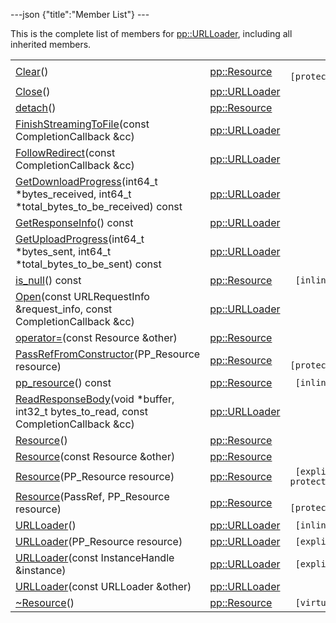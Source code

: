 ---json {"title":"Member List"} ---

This is the complete list of members for <a href="/docs/native-client/pepper_stable/cpp/classpp_1_1_u_r_l_loader/" class="el">pp::URLLoader</a>, including all inherited members.

<table><tbody><tr class="odd"><td><a href="/docs/native-client/pepper_stable/cpp/classpp_1_1_resource#ad4016f37d3022863ca0188acb26ac9c4" class="el">Clear</a>()</td><td><a href="/docs/native-client/pepper_stable/cpp/classpp_1_1_resource/" class="el">pp::Resource</a></td><td><code> [protected]</code></td></tr><tr class="even"><td><a href="/docs/native-client/pepper_stable/cpp/classpp_1_1_u_r_l_loader#a43858cb7d3c64dc37128434e18a2ea1c" class="el">Close</a>()</td><td><a href="/docs/native-client/pepper_stable/cpp/classpp_1_1_u_r_l_loader/" class="el">pp::URLLoader</a></td><td></td></tr><tr class="odd"><td><a href="/docs/native-client/pepper_stable/cpp/classpp_1_1_resource#a81b9246381bdddacca3ac25f6ded2bfd" class="el">detach</a>()</td><td><a href="/docs/native-client/pepper_stable/cpp/classpp_1_1_resource/" class="el">pp::Resource</a></td><td></td></tr><tr class="even"><td><a href="/docs/native-client/pepper_stable/cpp/classpp_1_1_u_r_l_loader#a2e40e91e7a9ffca3f697497abef843f4" class="el">FinishStreamingToFile</a>(const CompletionCallback &amp;cc)</td><td><a href="/docs/native-client/pepper_stable/cpp/classpp_1_1_u_r_l_loader/" class="el">pp::URLLoader</a></td><td></td></tr><tr class="odd"><td><a href="/docs/native-client/pepper_stable/cpp/classpp_1_1_u_r_l_loader#a411a79d6e9e5335ce31d187d137420af" class="el">FollowRedirect</a>(const CompletionCallback &amp;cc)</td><td><a href="/docs/native-client/pepper_stable/cpp/classpp_1_1_u_r_l_loader/" class="el">pp::URLLoader</a></td><td></td></tr><tr class="even"><td><a href="/docs/native-client/pepper_stable/cpp/classpp_1_1_u_r_l_loader#ada4a1757e7883912626e2ece85ec1c53" class="el">GetDownloadProgress</a>(int64_t *bytes_received, int64_t *total_bytes_to_be_received) const</td><td><a href="/docs/native-client/pepper_stable/cpp/classpp_1_1_u_r_l_loader/" class="el">pp::URLLoader</a></td><td></td></tr><tr class="odd"><td><a href="/docs/native-client/pepper_stable/cpp/classpp_1_1_u_r_l_loader#a92757c9e1261280cb4f8fd65e0c8df6f" class="el">GetResponseInfo</a>() const</td><td><a href="/docs/native-client/pepper_stable/cpp/classpp_1_1_u_r_l_loader/" class="el">pp::URLLoader</a></td><td></td></tr><tr class="even"><td><a href="/docs/native-client/pepper_stable/cpp/classpp_1_1_u_r_l_loader#a5e3723f5c5d10394329899f75121faf1" class="el">GetUploadProgress</a>(int64_t *bytes_sent, int64_t *total_bytes_to_be_sent) const</td><td><a href="/docs/native-client/pepper_stable/cpp/classpp_1_1_u_r_l_loader/" class="el">pp::URLLoader</a></td><td></td></tr><tr class="odd"><td><a href="/docs/native-client/pepper_stable/cpp/classpp_1_1_resource#a859068e34cdc2dc0b78754c255323aa9" class="el">is_null</a>() const</td><td><a href="/docs/native-client/pepper_stable/cpp/classpp_1_1_resource/" class="el">pp::Resource</a></td><td><code> [inline]</code></td></tr><tr class="even"><td><a href="/docs/native-client/pepper_stable/cpp/classpp_1_1_u_r_l_loader#afb72f38f30b94a2d5494225e364395b8" class="el">Open</a>(const URLRequestInfo &amp;request_info, const CompletionCallback &amp;cc)</td><td><a href="/docs/native-client/pepper_stable/cpp/classpp_1_1_u_r_l_loader/" class="el">pp::URLLoader</a></td><td></td></tr><tr class="odd"><td><a href="/docs/native-client/pepper_stable/cpp/classpp_1_1_resource#aaf808a98bdaa7998d82e19514aa87423" class="el">operator=</a>(const Resource &amp;other)</td><td><a href="/docs/native-client/pepper_stable/cpp/classpp_1_1_resource/" class="el">pp::Resource</a></td><td></td></tr><tr class="even"><td><a href="/docs/native-client/pepper_stable/cpp/classpp_1_1_resource#a3eda014529127a818df8d5bb5ec2fdf0" class="el">PassRefFromConstructor</a>(PP_Resource resource)</td><td><a href="/docs/native-client/pepper_stable/cpp/classpp_1_1_resource/" class="el">pp::Resource</a></td><td><code> [protected]</code></td></tr><tr class="odd"><td><a href="/docs/native-client/pepper_stable/cpp/classpp_1_1_resource#a46a6123de0b007ad3fcb6f666534ccb4" class="el">pp_resource</a>() const</td><td><a href="/docs/native-client/pepper_stable/cpp/classpp_1_1_resource/" class="el">pp::Resource</a></td><td><code> [inline]</code></td></tr><tr class="even"><td><a href="/docs/native-client/pepper_stable/cpp/classpp_1_1_u_r_l_loader#a907697c3c268a68eb3b4ca341aea4812" class="el">ReadResponseBody</a>(void *buffer, int32_t bytes_to_read, const CompletionCallback &amp;cc)</td><td><a href="/docs/native-client/pepper_stable/cpp/classpp_1_1_u_r_l_loader/" class="el">pp::URLLoader</a></td><td></td></tr><tr class="odd"><td><a href="/docs/native-client/pepper_stable/cpp/classpp_1_1_resource#a56679e93a58101c8dce5dc510811a094" class="el">Resource</a>()</td><td><a href="/docs/native-client/pepper_stable/cpp/classpp_1_1_resource/" class="el">pp::Resource</a></td><td></td></tr><tr class="even"><td><a href="/docs/native-client/pepper_stable/cpp/classpp_1_1_resource#ab0f664099ca06367180f220ea7e0b831" class="el">Resource</a>(const Resource &amp;other)</td><td><a href="/docs/native-client/pepper_stable/cpp/classpp_1_1_resource/" class="el">pp::Resource</a></td><td></td></tr><tr class="odd"><td><a href="/docs/native-client/pepper_stable/cpp/classpp_1_1_resource#a555de93fdf4793f7db1183bf71d20580" class="el">Resource</a>(PP_Resource resource)</td><td><a href="/docs/native-client/pepper_stable/cpp/classpp_1_1_resource/" class="el">pp::Resource</a></td><td><code> [explicit, protected]</code></td></tr><tr class="even"><td><a href="/docs/native-client/pepper_stable/cpp/classpp_1_1_resource#a907d3d6b7e292587c8cb9ff30d0a418d" class="el">Resource</a>(PassRef, PP_Resource resource)</td><td><a href="/docs/native-client/pepper_stable/cpp/classpp_1_1_resource/" class="el">pp::Resource</a></td><td><code> [protected]</code></td></tr><tr class="odd"><td><a href="/docs/native-client/pepper_stable/cpp/classpp_1_1_u_r_l_loader#a22b752c975a9302efa2eceb20ecf92ed" class="el">URLLoader</a>()</td><td><a href="/docs/native-client/pepper_stable/cpp/classpp_1_1_u_r_l_loader/" class="el">pp::URLLoader</a></td><td><code> [inline]</code></td></tr><tr class="even"><td><a href="/docs/native-client/pepper_stable/cpp/classpp_1_1_u_r_l_loader#a187f5a2c8422c072c2a33bca4de9e39d" class="el">URLLoader</a>(PP_Resource resource)</td><td><a href="/docs/native-client/pepper_stable/cpp/classpp_1_1_u_r_l_loader/" class="el">pp::URLLoader</a></td><td><code> [explicit]</code></td></tr><tr class="odd"><td><a href="/docs/native-client/pepper_stable/cpp/classpp_1_1_u_r_l_loader#a806606ad9e924708b69ae124b4c9d97d" class="el">URLLoader</a>(const InstanceHandle &amp;instance)</td><td><a href="/docs/native-client/pepper_stable/cpp/classpp_1_1_u_r_l_loader/" class="el">pp::URLLoader</a></td><td><code> [explicit]</code></td></tr><tr class="even"><td><a href="/docs/native-client/pepper_stable/cpp/classpp_1_1_u_r_l_loader#ac590ce0a1992376bcf154c4e3cce1ab2" class="el">URLLoader</a>(const URLLoader &amp;other)</td><td><a href="/docs/native-client/pepper_stable/cpp/classpp_1_1_u_r_l_loader/" class="el">pp::URLLoader</a></td><td></td></tr><tr class="odd"><td><a href="/docs/native-client/pepper_stable/cpp/classpp_1_1_resource#a081165265e2bd8217eaa2be2aeeb3aa3" class="el">~Resource</a>()</td><td><a href="/docs/native-client/pepper_stable/cpp/classpp_1_1_resource/" class="el">pp::Resource</a></td><td><code> [virtual]</code></td></tr></tbody></table>
